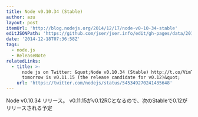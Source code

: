 ```yaml
---
title: Node v0.10.34 (Stable)
author: azu
layout: post
itemUrl: 'http://blog.nodejs.org/2014/12/17/node-v0-10-34-stable'
editJSONPath: 'https://github.com/jser/jser.info/edit/gh-pages/data/2014/12/index.json'
date: '2014-12-18T07:36:58Z'
tags:
  - node.js
  - ReleaseNote
relatedLinks:
  - title: >-
      node js on Twitter: &quot;Node v0.10.34 (Stable) http://t.co/VimTZXc1VK
      tomorrow is v0.11.15 (the release candidate for v0.12)&quot;
    url: 'https://twitter.com/nodejs/status/545349270241435648'
---
```

Node v0.10.34 リリース。
v0.11.15がv0.12RCとなるので、次のStableで0.12がリリースされる予定
